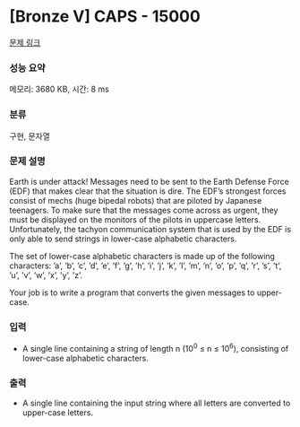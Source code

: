# [Bronze V] CAPS - 15000 

[문제 링크](https://www.acmicpc.net/problem/15000) 

### 성능 요약

메모리: 3680 KB, 시간: 8 ms

### 분류

구현, 문자열

### 문제 설명

<p style="user-select: auto;">Earth is under attack! Messages need to be sent to the Earth Defense Force (EDF) that makes clear that the situation is dire. The EDF’s strongest forces consist of mechs (huge bipedal robots) that are piloted by Japanese teenagers. To make sure that the messages come across as urgent, they must be displayed on the monitors of the pilots in uppercase letters. Unfortunately, the tachyon communication system that is used by the EDF is only able to send strings in lower-case alphabetic characters.</p>

<p style="user-select: auto;">The set of lower-case alphabetic characters is made up of the following characters: ’a’, ’b’, ’c’, ’d’, ’e’, ’f’, ’g’, ’h’, ’i’, ’j’, ’k’, ’l’, ’m’, ’n’, ’o’, ’p’, ’q’, ’r’, ’s’, ’t’, ’u’, ’v’, ’w’, ’x’, ’y’, ’z’.</p>

<p style="user-select: auto;">Your job is to write a program that converts the given messages to upper-case.</p>

### 입력 

 <ul style="user-select: auto;">
	<li style="user-select: auto;">A single line containing a string of length n (10<sup style="user-select: auto;">0</sup> ≤ n ≤ 10<sup style="user-select: auto;">6</sup>), consisting of lower-case alphabetic characters.</li>
</ul>

### 출력 

 <ul style="user-select: auto;">
	<li style="user-select: auto;">A single line containing the input string where all letters are converted to upper-case letters.</li>
</ul>

